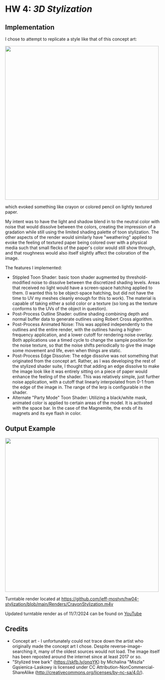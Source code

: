 # HW 4: *3D Stylization*

## Implementation

I chose to attempt to replicate a style like that of this concept art:

<img width="500px" src="https://github.com/jeff-mostyn/hw04-stylization/blob/main/Assets/Models/Pokemon/sourceimages/pokemon%20in%20hoodies.jpg?raw=true" /> 

which evoked something like crayon or colored pencil on lightly textured paper.

My intent was to have the light and shadow blend in to the neutral color with noise that would dissolve between the colors, creating the impression of a gradation while still using the limited shading palette of toon stylization. The other aspects of the render would similarly have "weathering" applied to evoke the feeling of textured paper being colored over with a physical media such that small flecks of the paper's color would still show through, and that roughness would also itself slightly affect the coloration of the image.

The features I implemented:

- Stippled Toon Shader: basic toon shader augmented by threshold-modified noise to dissolve between the discretized shading levels. Areas that received no light would have a screen-space hatching applied to them. (I wanted this to be object-space hatching, but did not have the time to UV my meshes cleanly enough for this to work). The material is capable of taking either a solid color or a texture (so long as the texture conforms to the UVs of the object in question).
- Post-Process Outline Shader: outline shading combining depth and normal buffer data to generate outlines using Robert Cross algorithm.
- Post-Process Animated Noise: This was applied independently to the outlines and the entire render, with the outlines having a higher-frequency application, and a lower cutoff for rendering noise overlay. Both applications use a timed cycle to change the sample position for the noise texture, so that the noise shifts periodically to give the image some movement and life, even when things are static.
- Post-Process Edge Dissolve: The edge dissolve was not something that originated from the concept art. Rather, as I was developing the rest of the stylized shader suite, I thought that adding an edge dissolve to make the image look like it was entirely sitting on a piece of paper would enhance the feeling of the shader. This was relatively simple, just further noise application, with a cutoff that linearly interpolated from 0-1 from the edge of the image in. The range of the lerp is configurable in the shader.
- Alternate "Party Mode" Toon Shader: Utilizing a black/white mask, animated color is applied to certain areas of the model. It is activated with the space bar. In the case of the Magnemite, the ends of its magnets and its eye flash in color.

## Output Example

<img width="500px" src="https://github.com/jeff-mostyn/hw04-stylization/blob/main/Renders/stylizationStillRender.png?raw=true" /> 

Turntable render located at https://github.com/jeff-mostyn/hw04-stylization/blob/main/Renders/CrayonStylization.m4v

Updated turntable render as of 11/7/2024 can be found on [YouTube](https://www.youtube.com/watch?v=Mvyy41NYnyI)

## Credits

- Concept art - I unfortunately could not trace down the artist who originally made the concept art I chose. Despite reverse-image-searching it, many of the oldest sources would not load. The image itself has been reposted around the internet since at least 2017 or so.
- "Stylized tree bark" (https://skfb.ly/onqYK) by Michalina "Miszla" Gąsienica-Laskowy is licensed under CC Attribution-NonCommercial-ShareAlike (http://creativecommons.org/licenses/by-nc-sa/4.0/).

